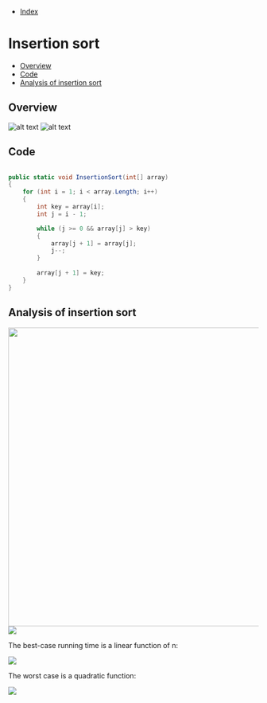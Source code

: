 * [Index](https://github.com/anlarosa/algorithms/blob/master/README.md#project-title)

# Insertion sort

* [Overview](#overview)
* [Code](#code)
* [Analysis of insertion sort](#analysis-of-insertion-sort)

## Overview

![alt text](https://github.com/anlarosa/algorithms/blob/master/RepoFiles/InsertionSort/Insertion-sort-example-300px.gif)
![alt text](https://github.com/anlarosa/algorithms/blob/master/RepoFiles/InsertionSort/InsertionSort.PNG)

## Code

```c#

public static void InsertionSort(int[] array)
{
    for (int i = 1; i < array.Length; i++)
    {
        int key = array[i];
        int j = i - 1;

        while (j >= 0 && array[j] > key)
        {
            array[j + 1] = array[j];
            j--;
        }
        
        array[j + 1] = key;
    }
}
```

## Analysis of insertion sort
<img src="https://github.com/anlarosa/algorithms/blob/master/RepoFiles/InsertionSort/InsertionSortRunningTime.PNG" width="600">

<img src="https://github.com/anlarosa/algorithms/blob/master/RepoFiles/InsertionSort/InsertionSortRunningTimeFormula.PNG">

The best-case running time is a linear function of n:

<img src="https://github.com/anlarosa/algorithms/blob/master/RepoFiles/InsertionSort/insertionsortbestcase.PNG">

The worst case is a quadratic function:

<img src="https://github.com/anlarosa/algorithms/blob/master/RepoFiles/InsertionSort/inssortWorscase.PNG">
